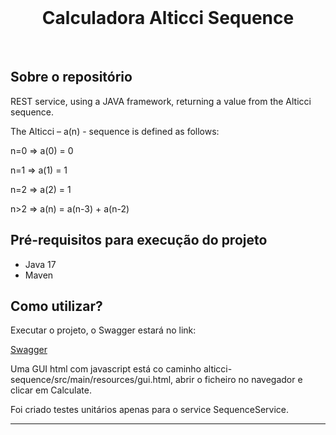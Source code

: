 <br>
<h1 align="center">
	Calculadora Alticci Sequence
</h1>
<br>

## Sobre o repositório

REST service, using a JAVA framework, returning a value from the Alticci sequence.

The Alticci – a(n) - sequence is defined as follows:

n=0 => a(0) = 0

n=1 => a(1) = 1

n=2 => a(2) = 1

n>2 => a(n) = a(n-3) + a(n-2)



## Pré-requisitos para execução do projeto

* Java 17
* Maven

## Como utilizar?


Executar o projeto, o Swagger estará no link:

[Swagger](http://localhost:8080/swagger-ui/index.html#/)

Uma GUI html com javascript está co caminho alticci-sequence/src/main/resources/gui.html, abrir o ficheiro no navegador e clicar em Calculate.

Foi criado testes unitários apenas para o service SequenceService.


---
